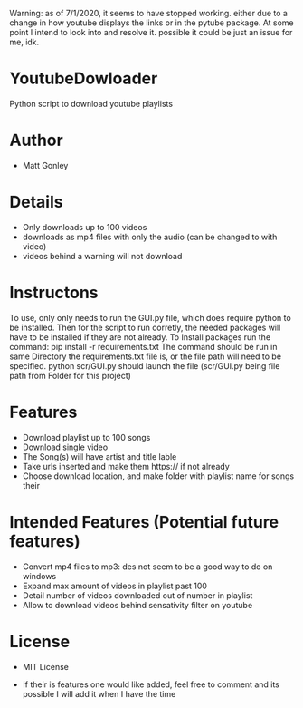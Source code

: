 Warning: as of 7/1/2020, it seems to have stopped working. either due to a change in how youtube displays the links or in the pytube package. At some point I intend to look into and resolve it. possible it could be just an issue for me, idk.

# YoutubeDowloader
Python script to download youtube playlists

# Author
* Matt Gonley

# Details
* Only downloads up to 100 videos
* downloads as mp4 files with only the audio (can be changed to with video)
* videos behind a warning will not download

# Instructons
To use, only only needs to run the GUI.py file, which does require python to be installed. Then for the script to run corretly, the needed packages will have to be installed if they are not already. 
To Install packages run the command: pip install -r requirements.txt
The command should be run in same Directory the requirements.txt file is, or the file path will need to be specified.
python scr/GUI.py should launch the file (scr/GUI.py being file path from Folder for this project)

# Features
* Download playlist up to 100 songs
* Download single video
* The Song(s) will have artist and title lable
* Take urls inserted and make them https:// if not already
* Choose download location, and make folder with playlist name for songs their

# Intended Features (Potential future features)
* Convert mp4 files to mp3: des not seem to be a good way to do on windows
* Expand max amount of videos in playlist past 100
* Detail number of videos downloaded out of number in playlist
* Allow to download videos behind sensativity filter on youtube

# License
* MIT License 

* If their is features one would like added, feel free to comment and its possible I will add it when I have the time
